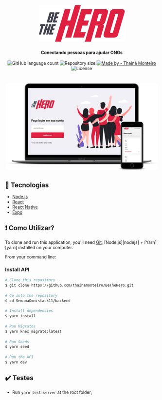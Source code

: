  <h1 align="center">
  <img src="mobile/src/assets/logo@3x.png" />
  </h1>
  
  <h4 align="center"> 
	Conectando pessoas para ajudar ONGs 
  </h4>
  
  <p align="center">
  <img alt="GitHub language count" src="https://img.shields.io/github/languages/count/thainamonteiro/BeTheHero">
  <img alt="Repository size" src="https://img.shields.io/github/repo-size/thainamonteiro/BeTheHero">
  <a href="https://www.linkedin.com/in/thain%C3%A1-monteiro-0899a716a/">
    <img alt="Made by - Thainá Monteiro" src="https://img.shields.io/badge/Made%20By-Thain%C3%A1%20Monteiro-ff69b4">
  </a>
  <img alt="License" src="https://img.shields.io/github/license/thainamonteiro/BeTheHero">
  </p>

  <h1 align="center">
  <img src="mobile/assets/mockup.png" width="500px" />
  </h1>
  
  
## :rocket: Tecnologias

- [Node.js](https://nodejs.org/en/) 
- [React](https://reactjs.org)
- [React Native](https://facebook.github.io/react-native/)
- [Expo](https://expo.io/)

## :exclamation: Como Utilizar? 

To clone and run this application, you'll need [Git](https://git-scm.com), [Node.js][nodejs] + [Yarn][yarn] installed on your computer.

From your command line:

### Install API
```bash
# Clone this repository
$ git clone https://github.com/thainamonteiro/BeTheHero.git

# Go into the repository
$ cd SemanaOmnistack11/backend

# Install dependencies
$ yarn install

# Run Migrates
$ yarn knex migrate:latest 

# Run Seeds
$ yarn seed

# Run the API
$ yarn dev
```

## :heavy_check_mark: Testes

- Run `yarn test:server` at the root folder;



